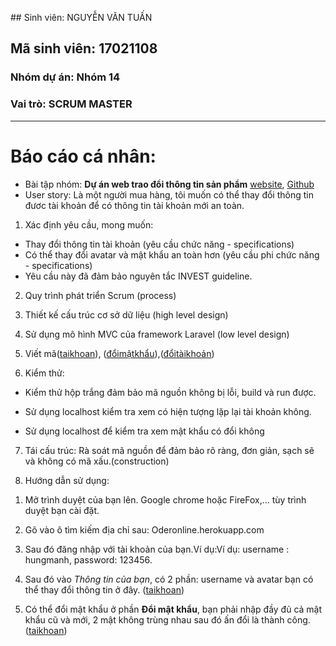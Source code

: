 ﻿﻿﻿## Sinh viên: NGUYỄN VĂN TUẤN## Mã sinh viên: 17021108### Nhóm dự án: Nhóm 14### Vai trò: SCRUM MASTER *********# Báo cáo cá nhân:* Bài tập nhóm: **Dự án web trao đổi thông tin sản phẩm** [website](http://cokhioto.herokuapp.com), [Github](https://github.com/lucario22mega/INT2208-7-2019/tree/master/nhom-14)* User story: Là một người mua hàng, tôi muốn có thể thay đổi thông tin đươc tài khoản để có thông tin tài khoản mới an toàn.1) Xác định yêu cầu, mong muốn: - Thay đổi thông tin tài khoản (yêu cầu chức năng - specifications)- Có thể thay đổi avatar và mật khẩu an toàn hơn (yêu cầu phi chức năng - specifications)- Yêu cầu này đã đảm bảo nguyên tắc INVEST guideline.2) Quy trình phát triển Scrum (process)3) Thiết kế cấu trúc cơ sở dữ liệu (high level design)4) Sử dụng mô hình MVC của framework Laravel (low level design)5) Viết mã([taikhoan](https://github.com/lucario22mega/INT2208-7-2019/blob/master/nhom-14/WEB/taikhoancuatoi.php)), ([đổimậtkhẩu](https://github.com/lucario22mega/INT2208-7-2019/blob/master/nhom-14/WEB/doimatkhau.php)),([đổitàikhoản](https://github.com/lucario22mega/INT2208-7-2019/blob/master/nhom-14/WEB/doithongtin.php))6) Kiểm thử:- Kiểm thử hộp trắng đảm bảo mã nguồn không bị lỗi, build và run được.- Sử dụng localhost kiểm tra xem có hiện tượng lặp lại tài khoản không.- Sử dụng localhost để kiểm tra xem mật khẩu có đổi không	7) Tái cấu trúc: Rà soát mã nguồn để đảm bảo rõ ràng, đơn giản, sạch sẽ và không có mã xấu.(construction)8) Hướng dẫn sử dụng:1. Mở trình duyệt của bạn lên. Google chrome hoặc FireFox,... tùy trình duyệt bạn cài đặt.2. Gõ vào ô tìm kiếm địa chỉ sau: Oderonline.herokuapp.com3. Sau đó đăng nhập với tài khoản của bạn.Ví dụ:Ví dụ: username : hungmanh, password: 123456.4. Sau đó vào *Thông tin của bạn*, có 2 phần: username và avatar bạn có thể thay đổi thông tin ở đây.([taikhoan](https://github.com/lucario22mega/INT2208-7-2019/blob/master/nhom-14/NguyenVanTuan/thongtin.png))5. Có thể đổi mật khẩu ở phần **Đổi mật khẩu**, bạn phải nhập đầy đủ cả mật khẩu cũ và mới, 2 mật không trùng nhau sau đó ấn đổi là thành công.([taikhoan](https://github.com/lucario22mega/INT2208-7-2019/blob/master/nhom-14/NguyenVanTuan/doimatkhau.png))